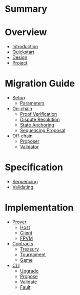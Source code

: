 # Summary

# Overview
- [Introduction](./introduction.md)
- [Quickstart](./quickstart.md)
- [Design](./design.md)
- [Project](./project.md)

# Migration Guide
- [Setup](./setup.md)
  - [Parameters](./parameters.md)
- [On-chain](./upgrade.md)
  - [Proof Verification](./verifier.md)
  - [Dispute Resolution](./dispute.md)
  - [State Anchoring](./treasury.md)
  - [Sequencing Proposal](./game.md)
- [Off-chain](./operate.md)
  - [Proposer](./proposer.md)
  - [Validator](./validator.md)

# Specification
- [Sequencing]()
- [Validating]()

# Implementation
- [Prover]()
  - [Host]()
  - [Client]()
  - [FPVM]()
- [Contracts]()
  - [Treasury]()
  - [Tournament]()
  - [Game]()
- [CLI]()
  - [Upgrade]()
  - [Propose]()
  - [Validate]()
  - [Fault]()